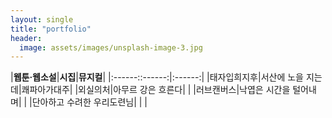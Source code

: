 ```yaml
---
layout: single
title: "portfolio"
header:
  image: assets/images/unsplash-image-3.jpg
---
```


|**웹툰·웹소설**|**시집**|**뮤지컬**|
|:------::------:|:------:|
|태자입희지후|서산에 노을 지는데|쾌파아가대주|
|외실의처|아무르 강은 흐른다| |
|러브캔버스|낙엽은 시간을 털어내며| |
|단아하고 수려한 우리도련님| |  |

